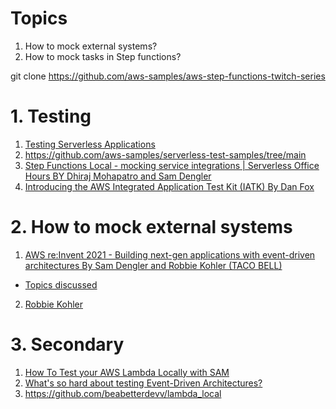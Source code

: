 
# Topics

1. How to mock external systems?
1. How to mock tasks in Step functions?

git clone https://github.com/aws-samples/aws-step-functions-twitch-series

# 1. Testing

1. [Testing Serverless Applications](https://serverlessland.com/testing)
1. https://github.com/aws-samples/serverless-test-samples/tree/main
1. [Step Functions Local - mocking service integrations | Serverless Office Hours BY Dhiraj Mohapatro and Sam Dengler](https://www.youtube.com/watch?v=4pTfYon6zJ8)
5. [Introducing the AWS Integrated Application Test Kit (IATK) By Dan Fox](https://aws.amazon.com/blogs/compute/aws-integrated-application-test-kit/)

# 2. How to mock external systems
1. [AWS re:Invent 2021 - Building next-gen applications with event-driven architectures By Sam Dengler and Robbie Kohler (TACO BELL)](https://www.youtube.com/watch?v=U5GZNt0iMZY)
- [Topics discussed](https://thomasstep.com/blog/reinvent-building-next-gen-applications-with-event-driven-architectures)
2. [Robbie Kohler](https://www.youtube.com/watch?v=hf9nMAG9XoU)

# 3. Secondary
1. [How To Test your AWS Lambda Locally with SAM](https://www.youtube.com/watch?v=AUQRyl1SNcU)
1. [What's so hard about testing Event-Driven Architectures?](https://www.youtube.com/watch?v=Fh_C333gTuU)
1. https://github.com/beabetterdevv/lambda_local